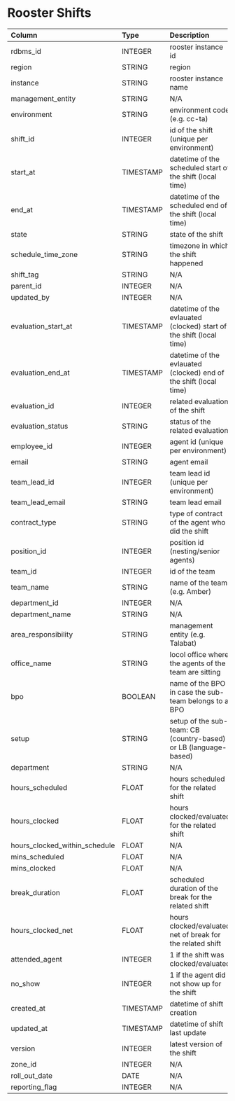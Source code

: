 # Rooster Shifts

|Column | Type | Description|
| :--- | :--- | :--- | 
|rdbms_id | INTEGER | rooster instance id|
|region | STRING | region|
|instance | STRING | rooster instance name|
|management_entity | STRING | N/A|
|environment | STRING | environment code (e.g. cc-ta)|
|shift_id | INTEGER | id of the shift (unique per environment)|
|start_at | TIMESTAMP | datetime of the scheduled start of the shift (local time)|
|end_at | TIMESTAMP | datetime of the scheduled end of the shift (local time)|
|state | STRING | state of the shift|
|schedule_time_zone | STRING | timezone in which the shift happened|
|shift_tag | STRING | N/A|
|parent_id | INTEGER | N/A|
|updated_by | INTEGER | N/A|
|evaluation_start_at | TIMESTAMP | datetime of the evlauated (clocked) start of the shift (local time)|
|evaluation_end_at | TIMESTAMP | datetime of the evlauated (clocked) end of the shift (local time)|
|evaluation_id | INTEGER | related evaluation of the shift|
|evaluation_status | STRING | status of the related evaluation|
|employee_id | INTEGER | agent id (unique per environment)|
|email | STRING | agent email|
|team_lead_id | INTEGER | team lead id (unique per environment)|
|team_lead_email | STRING | team lead email|
|contract_type | STRING | type of contract of the agent who did the shift|
|position_id | INTEGER | position id (nesting/senior agents)|
|team_id | INTEGER | id of the team|
|team_name | STRING | name of the team (e.g. Amber)|
|department_id | INTEGER | N/A|
|department_name | STRING | N/A|
|area_responsibility | STRING | management entity (e.g. Talabat)|
|office_name | STRING | locol office where the agents of the team are sitting|
|bpo | BOOLEAN | name of the BPO in case the sub-team belongs to a BPO|
|setup | STRING | setup of the sub-team: CB (country-based) or LB (language-based)|
|department | STRING | N/A|
|hours_scheduled | FLOAT | hours scheduled for the related shift|
|hours_clocked | FLOAT | hours clocked/evaluated for the related shift|
|hours_clocked_within_schedule | FLOAT | N/A|
|mins_scheduled | FLOAT | N/A|
|mins_clocked | FLOAT | N/A|
|break_duration | FLOAT | scheduled duration of the break for the related shift|
|hours_clocked_net | FLOAT | hours clocked/evaluated net of break for the related shift|
|attended_agent | INTEGER | 1 if the shift was clocked/evaluated|
|no_show | INTEGER | 1 if the agent did not show up for the shift|
|created_at | TIMESTAMP | datetime of shift creation|
|updated_at | TIMESTAMP | datetime of shift last update|
|version | INTEGER | latest version of the shift|
|zone_id | INTEGER | N/A|
|roll_out_date | DATE | N/A|
|reporting_flag | INTEGER | N/A|